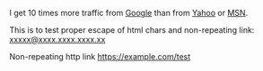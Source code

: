 I get 10 times more traffic from [Google][1] than from
[Yahoo][2] or [MSN][3].

  [1]: http://google.com/        "Google"
  [2]: http://search.yahoo.com/  "Yahoo Search"
  [3]: http://search.msn.com/    "MSN Search"

This is to test proper escape of html chars and non-repeating link:
<xxxxx@xxxx.xxxx.xxxx.xx>

Non-repeating http link <https://example.com/test>
